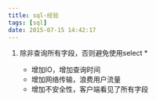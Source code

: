 ```yaml
---
title: sql-经验
tags: [sql]
date: 2015-07-15 14:42:17
---
```


1.  除非查询所有字段，否则避免使用select *

    -   增加IO，增加查询时间
    -   增加网络传输，浪费用户流量
    -   增加不安全性，客户端看见了所有字段
